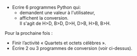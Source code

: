 * Ecrire 6 programmes Python qui:
  * demandent une valeur à l'utilisateur,
  * affichent la conversion.  
    Il s'agit de H>D, B>D, D>H, D>B, H>B, B>H.

Pour la prochaine fois :

* Finir l’activité « Quartets et octets célèbres ».
* Écrire 2 ou 3 programmes de conversion (voir ci-dessus).
